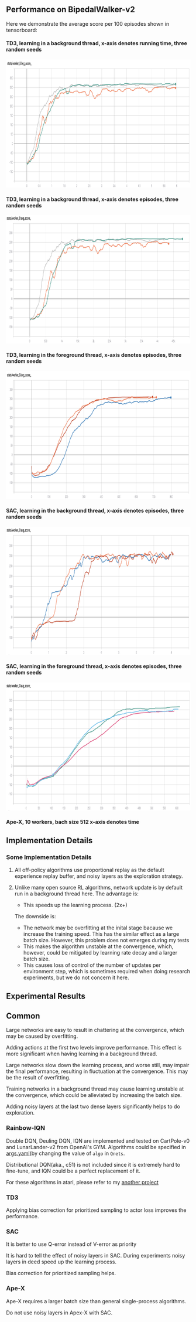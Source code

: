 ## Performance on BipedalWalker-v2

Here we demonstrate the average score per 100 episodes shown in tensorboard:

#### TD3, learning in a background thread, x-axis denotes running time, three random seeds

<p align="center">
<img src="/results/td3/back_time.png" alt="average score in tensorboard" height="350">
</p>

#### TD3, learning in a background thread, x-axis denotes episodes, three random seeds

<p align="center">
<img src="/results/td3/back_episode.png" alt="average score in tensorboard" height="350">
</p>

#### TD3, learning in the foreground thread, x-axis denotes episodes, three random seeds

<p align="center">
<img src="/results/td3/fore_episode.png" alt="average score in tensorboard" height="350">
</p>

#### SAC, learning in the background thread, x-axis denotes episodes, three random seeds

<p align="center">
<img src="/results/sac/back_time.png" alt="average score in tensorboard" height="350">
</p>

#### SAC, learning in the foreground thread, x-axis denotes episodes, three random seeds

<p align="center">
<img src="/results/sac/fore_episode.png" alt="average score in tensorboard" height="350">
</p>

#### Ape-X, 10 workers, bach size 512 x-axis denotes time
## Implementation Details

### Some Implementation Details

1. All off-policy algorithms use proportional replay as the default experience replay buffer, and noisy layers as the exploration strategy.

2. Unlike many open source RL algorithms, network update is by default run in a background thread here. 
    The advantage is:

    - This speeds up the learning process. (2x+)

    The downside is:

    - The network may be overfitting at the inital stage bacause we increase the training speed. This has the similar effect as a large batch size. However, this problem does not emerges during my tests
    - This makes the algorithm unstable at the convergence, which, however, could be mitigated by learning rate decay and a larger batch size.
    - This causes loss of control of the number of updates per environment step, which is sometimes required when doing research experiments, but we do not concern it here. 

## Experimental Results

## Common

Large networks are easy to result in chattering at the convergence, which may be caused by overfitting.

Adding actions at the first two levels improve performance. This effect is more significant when having learning in a background thread.

Large networks slow down the learning process, and worse still, may impair the final performance, resulting in fluctuation at the convergence. This may be the result of overfitting.

Training networks in a background thread may cause learning unstable at the convergence, which could be alleviated by increasing the batch size.

Adding noisy layers at the last two dense layers significantly helps to do exploration.

### Rainbow-IQN

Double DQN, Deuling DQN, IQN are implemented and tested on CartPole-v0 and LunarLander-v2 from OpenAI's GYM. Algorithms could be specified in [args.yaml](https://github.com/xlnwel/model-free-algorithms/blob/master/algo/off_policy/rainbow_iqn/args.yaml)(by changing the value of `algo` in `Qnets`.

Distributional DQN(aka., c51) is not included since it is extremely hard to fine-tune, and IQN could be a perfect replacement of it.

For these algorithms in atari, please refer to my [another project](https://github.com/xlnwel/atari_rl)

### TD3

Applying bias correction for prioritized sampling to actor loss improves the performance.

### SAC

It is better to use Q-error instead of V-error as priority

It is hard to tell the effect of noisy layers in SAC. During experiments noisy layers in deed speed up the learning process. 

Bias correction for prioritized sampling helps.

### Ape-X

Ape-X requires a larger batch size than general single-process algorithms.

Do not use noisy layers in Apex-X with SAC.